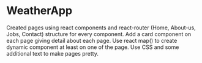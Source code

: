 # WeatherApp
 Created pages using react components and react-router (Home, About-us, Jobs, Contact) structure for every component. Add a card component on each page giving detail about each page. Use react map() to create dynamic component at least on one of the page.  Use CSS and some additional text to make pages pretty. 
